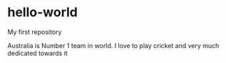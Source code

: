 # hello-world
My first repository


Australia is Number 1 team in world.
I love to play cricket and very much dedicated towards it
